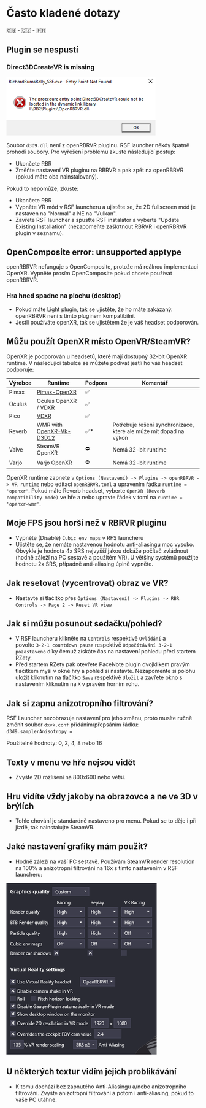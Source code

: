 # Často kladené dotazy

[🇬🇧](FAQ.md) - [🇨🇿](FAQ_CZ.md) - [🇫🇷](FAQ_FR.md)

## Plugin se nespustí

### Direct3DCreateVR is missing

![Direct3DCreateVR missing](img/d3dcreatevr.png)

Soubor `d3d9.dll` není z openRBRVR pluginu. RSF launcher někdy špatně prohodí soubory.
Pro vyřešení problému zkuste následující postup:

- Ukončete RBR
- Změňte nastavení VR pluginu na RBRVR a pak zpět na openRBRVR (pokud máte oba nainstalovaný).

Pokud to nepomůže, zkuste:

- Ukončete RBR
- Vypněte VR mód v RSF launcheru a ujistěte se, že 2D fullscreen mód je nastaven na "Normal" a NE na "Vulkan".
- Zavřete RSF launcher a spusťte RSF instalátor a vyberte "Update Existing Installation" (nezapomeňte zaškrtnout RBRVR i openRBRVR plugin v seznamu).

## OpenComposite error: unsupported apptype

openRBRVR nefunguje s OpenComposite, protože má reálnou implementaci OpenXR.
Vypněte prosím OpenComposite pokud chcete používat openRBRVR.

### Hra hned spadne na plochu (desktop)

- Pokud máte Light plugin, tak se ujistěte, že ho máte zakázaný. openRBRVR není s tímto pluginem kompatibilní.
- Jestli používáte openXR, tak se ujistětem že je váš headset podporován.

## Můžu použít OpenXR místo OpenVR/SteamVR?

OpenXR je podporován u headsetů, které mají dostupný 32-bit OpenXR runtime.
V následující tabulce se můžete podívat jestli ho váš headset podporuje:

| Výrobce      | Runtime                                                                    | Podpora     | Komentář                                                                    |
| ------------ | -------------------------------------------------------------------------- | ----------- | --------------------------------------------------------------------------- |
| Pimax        | [Pimax-OpenXR](https://github.com/mbucchia/Pimax-OpenXR)                   | ✅          |                                                                             |
| Oculus       | Oculus OpenXR / [VDXR](https://github.com/mbucchia/VirtualDesktop-OpenXR)  | ✅          |                                                                             |
| Pico         | [VDXR](https://github.com/mbucchia/VirtualDesktop-OpenXR)                  | ✅          |                                                                             |
| Reverb       | WMR with [OpenXR-Vk-D3D12](https://github.com/mbucchia/OpenXR-Vk-D3D12)    | ✅*         | Potřebuje řešení synchronizace, které ale může mít dopad na výkon           |
| Valve        | SteamVR OpenXR                                                             | ⛔          | Nemá 32-bit runtime                                                         |
| Varjo        | Varjo OpenXR                                                               | ⛔          | Nemá 32-bit runtime                                                         |

OpenXR runtime zapnete v `Options (Nastavení) -> Plugins -> openRBRVR -> VR runtime` nebo editací `openRBRVR.toml`
a upravením řádku `runtime = 'openxr'`.
Pokud máte Reverb headset, vyberte `OpenXR (Reverb compatibility mode)` ve hře a nebo upravte řádek v toml na
`runtime = 'openxr-wmr'`.

## Moje FPS jsou horší než v RBRVR pluginu

- Vypněte (Disable) `Cubic env maps` v RFS launcheru
- Ujistěte se, že nemáte nastavenou hodnotu anti-aliasingu moc vysoko. Obvykle je hodnota 4x SRS nejvyšší
  jakou dokáže počítač zvládnout (hodně záleží na PC sestavě a použitém VR). U většiny systémů
  použijte hodnotu 2x SRS, případně anti-aliasing úplně vypněte.

## Jak resetovat (vycentrovat) obraz ve VR?

- Nastavte si tlačítko přes `Options (Nastavení) -> Plugins -> RBR Controls -> Page 2 -> Reset VR view`

## Jak si můžu posunout sedačku/pohled?

- V RSF launcheru klikněte na `Controls` respektivě `Ovládání` a  
  povolte `3-2-1 countdown pause` respektivě `Odpočítávání 3-2-1 pozastaveno` díky čemuž získáte čas na
  nastavení pohledu před startem RZety.
- Před startem RZety pak otevřete PaceNote plugin dvojklikem pravým tlačítkem myši v okně hry a pohled si nastavte.
  Nezapomeňte si polohu uložit kliknutím na tlačítko `Save` respektivě `Uložit` a zavřete okno s nastavením
  kliknutím na `X` v pravém horním rohu.
  
## Jak si zapnu anizotropního filtrování?

RSF Launcher nezobrazuje nastavení pro jeho změnu, proto musíte ručně změnit
soubor `dxvk.conf` přidáním/přepsáním řádku:
`d3d9.samplerAnisotropy = `

Použitelné hodnoty: 0, 2, 4, 8 nebo 16

## Texty v menu ve hře nejsou vidět

- Zvyšte 2D rozlišení na 800x600 nebo větší.

## Hru vidíte vždy jakoby na obrazovce a ne ve 3D v brýlích

- Tohle chování je standardně nastaveno pro menu. Pokud se to děje i při jízdě, tak nainstalujte SteamVR.

## Jaké nastavení grafiky mám použít?

- Hodně záleží na vaší PC sestavě. Používám SteamVR render resolution na 100% a anizotropní filtrování na 16x
s tímto nastavením v RSF launcheru:

![Příklad nastavení](img/example_settings.png)

## U některých textur vidím jejich problikávání

- K tomu dochází bez zapnutého Anti-Aliasingu a/nebo anizotropního filtrování. Zvyšte
  anizotropní filtrování a potom i anti-aliasing, pokud to vaše PC utáhne.
